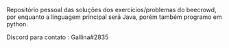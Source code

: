 Repositório pessoal das soluções dos exercícios/problemas do beecrowd, por enquanto a linguagem principal será Java, porém também programo em python.

Discord para contato : Gallina#2835
